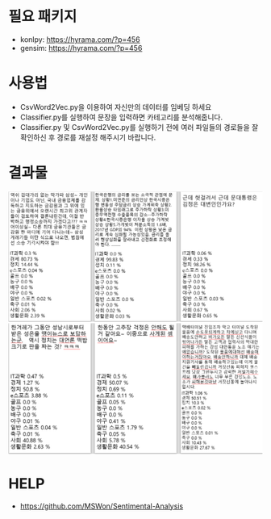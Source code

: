 # 필요 패키지
* konlpy: https://hyrama.com/?p=456
* gensim: https://hyrama.com/?p=456

# 사용법
* CsvWord2Vec.py을 이용하여 자신만의 데이터를 임베딩 하세요
* Classifier.py를 실행하여 문장을 입력하면 카테고리를 분석해줍니다.
* Classifier.py 및 CsvWord2Vec.py를 실행하기 전에 여러 파일들의 경로들을 잘 확인하신 후 경로를 재설정 해주시기 바랍니다.

# 결과물
![ex_screenshot](./img/result1.PNG)
![ex_screenshot](./img/result2.PNG)

# HELP
* https://github.com/MSWon/Sentimental-Analysis
